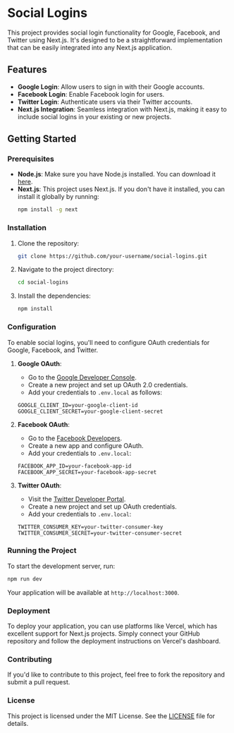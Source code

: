 
# Social Logins

This project provides social login functionality for Google, Facebook, and Twitter using Next.js. It's designed to be a straightforward implementation that can be easily integrated into any Next.js application.

## Features

- **Google Login**: Allow users to sign in with their Google accounts.
- **Facebook Login**: Enable Facebook login for users.
- **Twitter Login**: Authenticate users via their Twitter accounts.
- **Next.js Integration**: Seamless integration with Next.js, making it easy to include social logins in your existing or new projects.

## Getting Started

### Prerequisites

- **Node.js**: Make sure you have Node.js installed. You can download it [here](https://nodejs.org/).
- **Next.js**: This project uses Next.js. If you don't have it installed, you can install it globally by running:
  ```bash
  npm install -g next
  ```

### Installation

1. Clone the repository:

   ```bash
   git clone https://github.com/your-username/social-logins.git
   ```

2. Navigate to the project directory:

   ```bash
   cd social-logins
   ```

3. Install the dependencies:

   ```bash
   npm install
   ```

### Configuration

To enable social logins, you'll need to configure OAuth credentials for Google, Facebook, and Twitter.

1. **Google OAuth**: 
   - Go to the [Google Developer Console](https://console.developers.google.com/).
   - Create a new project and set up OAuth 2.0 credentials.
   - Add your credentials to `.env.local` as follows:

   ```env
   GOOGLE_CLIENT_ID=your-google-client-id
   GOOGLE_CLIENT_SECRET=your-google-client-secret
   ```

2. **Facebook OAuth**: 
   - Go to the [Facebook Developers](https://developers.facebook.com/).
   - Create a new app and configure OAuth.
   - Add your credentials to `.env.local`:

   ```env
   FACEBOOK_APP_ID=your-facebook-app-id
   FACEBOOK_APP_SECRET=your-facebook-app-secret
   ```

3. **Twitter OAuth**: 
   - Visit the [Twitter Developer Portal](https://developer.twitter.com/).
   - Create a new project and set up OAuth credentials.
   - Add your credentials to `.env.local`:

   ```env
   TWITTER_CONSUMER_KEY=your-twitter-consumer-key
   TWITTER_CONSUMER_SECRET=your-twitter-consumer-secret
   ```

### Running the Project

To start the development server, run:

```bash
npm run dev
```

Your application will be available at `http://localhost:3000`.

### Deployment

To deploy your application, you can use platforms like Vercel, which has excellent support for Next.js projects. Simply connect your GitHub repository and follow the deployment instructions on Vercel's dashboard.

### Contributing

If you'd like to contribute to this project, feel free to fork the repository and submit a pull request.

### License

This project is licensed under the MIT License. See the [LICENSE](LICENSE) file for details.


